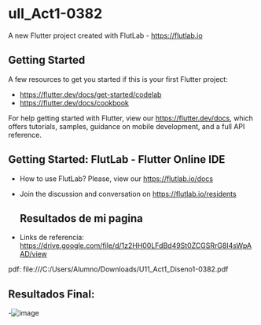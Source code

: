 # ull_Act1-0382

A new Flutter project created with FlutLab - https://flutlab.io

## Getting Started

A few resources to get you started if this is your first Flutter project:

- https://flutter.dev/docs/get-started/codelab
- https://flutter.dev/docs/cookbook

For help getting started with Flutter, view our
https://flutter.dev/docs, which offers tutorials,
samples, guidance on mobile development, and a full API reference.

## Getting Started: FlutLab - Flutter Online IDE

- How to use FlutLab? Please, view our https://flutlab.io/docs
- Join the discussion and conversation on https://flutlab.io/residents

  ## Resultados de mi pagina

- Links de referencia:
https://drive.google.com/file/d/1z2HH00LFdBd49St0ZCGSRrG8I4sWpAAD/view

pdf:
file:///C:/Users/Alumno/Downloads/U11_Act1_Diseno1-0382.pdf

  ## Resultados Final:
-![image](https://github.com/JonatanMVJ/ull_act1-0382/assets/143743615/d397a402-3ee7-4fa8-95e4-cbebfe7a0dff)
